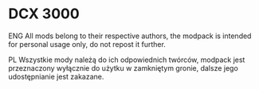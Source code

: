 # DCX 3000
ENG
All mods belong to their respective authors, the modpack is intended for personal usage only, do not repost it further.

PL
Wszystkie mody należą do ich odpowiednich twórców, modpack jest przeznaczony wyłącznie do użytku w zamkniętym gronie, dalsze jego udostępnianie jest zakazane.